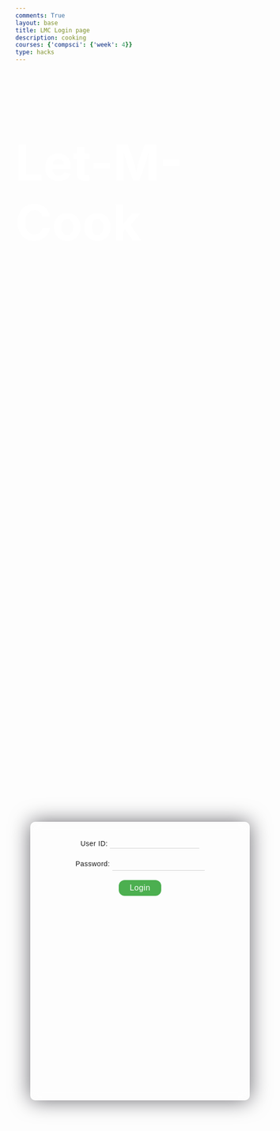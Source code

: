 ```yaml
---
comments: True
layout: base
title: LMC Login page
description: cooking
courses: {'compsci': {'week': 4}}
type: hacks
---
```

<style>
    .container{
        padding-bottom: 10px;
        text-align: center;
    }
    .userInput
    {
        background: transparent;
        border: none;
        border-bottom: 1px solid #d3d3d3;
    }
    #username
    {
        padding: 20px;
    }
    #password
    {
        padding: 5px;
    }
    form{
        height: 520px;
        width: 400px;
        background-color: rgba(255,255,255,0.13);
        position: absolute;
        transform: translate(-50%,-50%);
        top: 50%;
        left: 50%;
        border-radius: 10px;
        backdrop-filter: blur(10px);
        border: 2px solid rgba(255,255,255,0.1);
        box-shadow: 0 0 40px rgba(8,7,16,0.6);
        padding: 50px 35px;
}
form *{
    font-family: 'Poppins',sans-serif;
    letter-spacing: 0.5px;
    outline: none;
    border: none;
}
form h3{
    font-size: 32px;
    font-weight: 500;
    line-height: 42px;
    text-align: center;
}
    button {
        background-color: #4CAF50; /* Green */
        border: none;
        color: white;
        padding: 7px 22px;
        text-align: center;
        text-decoration: none;
        display: inline-block;
        font-size: 16px;
        border-radius: 12px;
    }
    #rectangle{
        width:200px;
        height:300px;
        background:gray;
        position: fixed;
    }   
    .background{
        width: 430px;
        height: 520px;
        position: absolute;
        transform: translate(-50%,-50%);
        left: 50%;
        top: 50%;
    }
    #title
    {
        color: white;
        font-size: 100px;
    }
    #titleContainer
    {
        
    }

    
</style>
<!-- 
A simple HTML login form with a Login action when button is pressed.  

The form triggers the login_user function defined in the JavaScript below when the Login button is pressed.
-->
<div id="titleContainer">
    <h1 id="title">Let-M-Cook</h1>
</div>

<div class="background">

</div>

<div class="container">
    <form id="username" action="javascript:login_user()">
        <p><label>
            User ID:
            <input class="userInput" type="text" name="uid" id="uid" required>
        </label></p>
        <p id="password"><label>
            Password:
            <input class="userInput" type="password" name="password" id="password" required>
        </label></p>
        <p>
            <button onclick="login_user()">Login</button>
        </p>
    </form>
</div>
<!-- 
<form action="javascript:login_user()">
    <p><label>
        User ID:
        <input type="text" name="uid" id="uid" required>
    </label></p>
    <p><label>
        Password:
        <input type="password" name="password" id="password" required>
    </label></p>
    <p>
        <button>Login</button>
    </p>
</form> -->
<!-- <form action = "javascript:createUser()">
    Add input fields for user details
    <label ><input type="text" id="new_name" required></label>
    <label><input type="text" id="new_uid" required></label>
    <label>    <input type="password" id="new_password" required></label>
    <label><input type="text" id="new_dob" required></label>
    <button type="button">Create User</button>
</form> -->
<!-- 
Below JavaScript code is designed to handle user authentication in a web application. It's written to work with a backend server that uses JWT (JSON Web Tokens) for authentication.

The script defines a function when the page loads. This function is triggered when the Login button in the HTML form above is pressed. 
 -->
<script type="module">
    // uri variable and options object are obtained from config.js
    import { uri, options } from '{{site.baseurl}}/assets/js/api/config.js';

    function login_user(){
        // Set Authenticate endpoint
        const url = uri + '/api/users/authenticate';
        console.log(url);
        // Set body of request to include login data from DOM
        const body = {
            uid: document.getElementById("uid").value,
            password: document.getElementById("password").value,
        };

        // Change options according to Authentication requirements
        const authOptions = {
            ...options, // This will copy all properties from options
            method: 'POST', // Override the method property
            cache: 'no-cache', // Set the cache property
            body: JSON.stringify(body)
        };

        // Fetch JWT
        fetch(url, authOptions)
        .then(response => {
            // handle error response from Web API
            if (!response.ok) {
                const errorMsg = 'Login error: ' + response.status;
                console.log(errorMsg);
                return;
            }
            // Success!!!
            // Redirect to the database page
            window.location.href = "{{site.baseurl}}/data/database";
        })
        // catch fetch errors (ie ACCESS to server blocked)
        .catch(err => {
            console.error(err);
        });
    }

    // Attach login_user to the window object, allowing access to form action
    window.login_user = login_user;
</script>
<script type = "module">
    import { uri, options } from '{{site.baseurl}}/assets/js/api/config.js';
    function createUser() {
        // Get user input from the form
        const name = document.getElementById("new_name").value;
        const uid = document.getElementById("new_uid").value;
        const password = document.getElementById("new_password").value;
        const dob = document.getElementById("new_dob").value;

        // Create an object with user data
        const userData = {
            name: name,
            uid: uid,
            password: password,
            dob: dob
        };

        // Make a POST request to the server endpoint for user creation
        fetch('http://127.0.0.1:8086/api/users/authenticate', {
            method: 'POST',
            headers: {
                'Content-Type': 'application/json'
            },
            body: JSON.stringify(userData)
        })
        .then(response => {
            if (!response.ok) {
                throw new Error(`Error: ${response.status}`);
            }
            return response.json();
        })
        .then(data => {
            // Handle the successful response from the server
            console.log('User created successfully:', data);
            // Optionally, you can redirect to another page or update the UI
        })
        .catch(error => {
            // Handle errors, log or display an error message
            console.error('Error creating user:', error.message);
        });
    }
    </script>